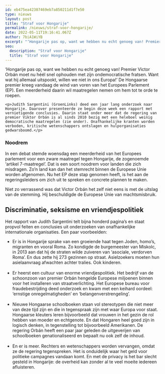 ```yaml
---
id: eb475ea42307469eb7a850211d1f7e50
type: nieuws
layout: post
title: "Straf voor Hongarije"
permalink: /nieuws/straf-voor-hongarije/
date: 2022-05-11T19:16:41.067Z
author: 7biA1WiYB
excerpt: "‘Hongarije pas op, want we hebben nu echt genoeg van! Premier Victor Orbán moet nu héél snel ophouden met zijn ondemocratische fratsen. Want wat hij allemaal uitspookt, willen we niet in ons Europa!’ De Hongaarse premier kreeg vandaag de wind van voren van het Europees Parlement (EP). Een meerderheid daarin wil maatregelen nemen om hem tot te orde te roepen.   "
seo:
  description: "Straf voor Hongarije"
  title: "Straf voor Hongarije"
---
```

‘Hongarije pas op, want we hebben nu echt genoeg van! Premier Victor Orbán moet nu héél snel ophouden met zijn ondemocratische fratsen. Want wat hij allemaal uitspookt, willen we niet in ons Europa!’ De Hongaarse premier kreeg vandaag de wind van voren van het Europees Parlement (EP). Een meerderheid daarin wil maatregelen nemen om hem tot te orde te roepen.   

    <p>Judith Sargentini (GroenLinks) deed een jaar lang onderzoek naar Hongarije. Daarover presenteerde ze begin deze week een rapport met vernietigende conclusies. Daarin staat onder meer dat de regering van premier Viktor Orbán is al sinds 2010 bezig met een heleboel weinig democratische maatregelen (zie onder). Onafhankelijke kranten worden verboden, kritische wetenschappers ontslagen en hulporganisaties gedwarsboomd.</p>
<h3>Noodrem </h3>
<p>In een debat stemde woensdag een meerderheid van het Europees parlement voor een zware maatregel tegen Hongarije, de zogenoemde ‘artikel 7-maatregel’. Dat is een soort noodrem voor landen die zich misdragen. Zo’n land kan dan het stemrecht binnen de Europese Unie worden afgenomen. Nu het EP deze stap genomen heeft, is het aan de regeringsleiders om zich uit te spreken en concrete plannen te maken. </p>
<p>Niet zo verrassend was dat Victor Orbán het zelf niet eens is met de uitslag van de stemming. Hij beschuldigde de Europese Unie van machtsmisbruik. </p>
<h2>Discriminatie, seksisme en vriendjespolitiek </h2>
<p>Het rapport van Judith Sargentini telt bijna honderd pagina’s en staat propvol feiten en conclusies uit onderzoeken van onafhankelijke internationale organisaties. Een paar voorbeelden: </p>
<ul><li>Er is in Hongarije sprake van een groeiende haat tegen Joden, homo’s, migranten en vooral Roma. Zo kondigde de burgemeester van Miskolc, in 2013 aan dat hij de straten wilde zuiveren van ‘asociale, verdorven Roma’. En dus zette hij 273 gezinnen op straat. Asielzoekers moeten hun asielaanvraag afwachten achter tralies. Ook kinderen. <br> </li>
<li>Er heerst een cultuur van enorme vriendjespolitiek. Het bedrijf van de schoonzoon van premier Orbán hengelde Europese miljoenen binnen voor het installeren van straatverlichting. Het Europese bureau voor fraudebestrijding deed onderzoek en kwam met een keihard oordeel: ‘ernstige onregelmatigheden’ en ‘belangenverstrengeling’. <br> </li>
<li>Nieuwe Hongaarse schoolboeken staan vol stereotypen die niet meer van deze tijd zijn en die in tegenspraak zijn met waar Europa voor staat. Hongaarse kleuters leren bijvoorbeeld dat vrouwen in het gezin de rol hebben van moeder en echtgenote. En dat Hongaren heel goed zijn in logisch denken, in tegenstelling tot bijvoorbeeld Amerikanen. De regering Orbán heeft een paar jaar geleden de uitgeverijen van schoolboeken genationaliseerd en bepaalt nu ook zelf de inhoud.<br> </li>
<li>En er is meer. Rechters en wetenschappers worden vervangen, omdat ze de regering tegenspreken. Het is onduidelijk waar het geld voor politieke campagnes vandaan komt. En met de privacy is het bar slecht gesteld in Hongarije: de overheid kan zonder al te veel moeite iedereen afluisteren. </li>
</ul>  
